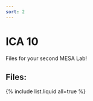 ```yaml
---
sort: 2
---
```


# ICA 10

Files for your second MESA Lab!

## Files:
{% include list.liquid all=true %}